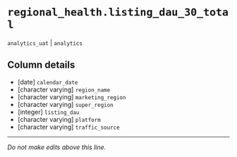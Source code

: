# `regional_health.listing_dau_30_total`
`analytics_uat` | `analytics`

## Column details
* [date]      `calendar_date`
* [character varying] `region_name`
* [character varying] `marketing_region`
* [character varying] `super_region`
* [integer]   `listing_dau`
* [character varying] `platform`
* [character varying] `traffic_source`

-------------------------------------------------------------------------------
*Do not make edits above this line.*
